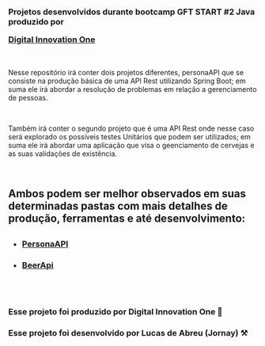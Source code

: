 <h3>Projetos desenvolvidos durante bootcamp GFT START #2 Java produzido por 

 [Digital Innovation One](https://web.digitalinnovation.one/) </h3> 

<br>

Nesse repositório irá conter dois projetos diferentes, personaAPI que se consiste na produção básica de uma API Rest utilizando Spring Boot; em suma ele irá abordar a resolução de problemas em relação a gerenciamento de pessoas. 

<br>

Também irá conter o segundo projeto que é uma API Rest onde nesse caso será explorado os possíveis testes Unitários que podem ser utilizados; em suma ele irá abordar uma aplicação que visa o geenciamento de cervejas e as suas validações de existência.

<br>

<h2>Ambos podem ser melhor observados em suas determinadas pastas com mais detalhes de produção, ferramentas e até desenvolvimento:<h2>

<h3> 

- [PersonaAPI](https://github.com/Jornay/Dio_JavaProject/tree/main/personapi)</h3>
<h3> 

- [BeerApi](https://github.com/Jornay/Dio_JavaProject/tree/main/beer_api_with_testes)</h3>


<br>
<br>


<h3>Esse projeto foi produzido por Digital Innovation One 🔧<h3>
<h3>Esse projeto foi desenvolvido por Lucas de Abreu (Jornay) ⚒<h3>
